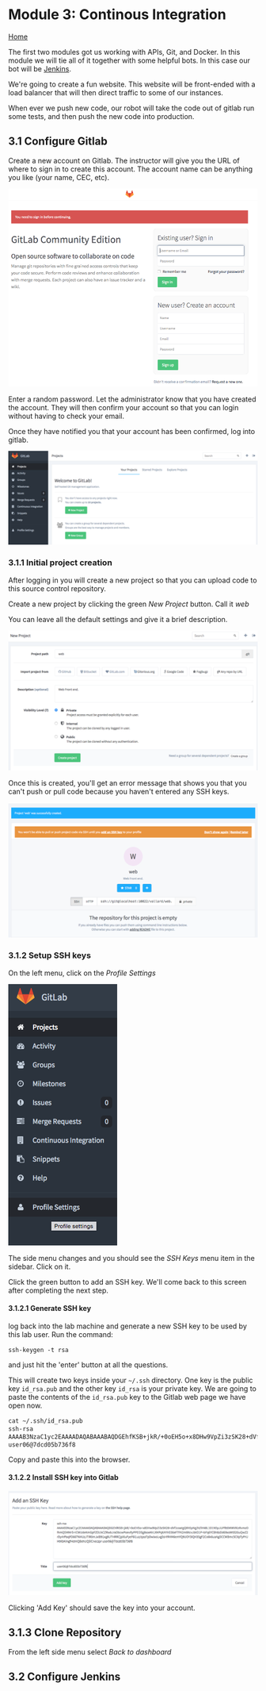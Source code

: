 # Module 3: Continous Integration
[Home](https://github.com/vallard/CiscoCloudDayLab1)

The first two modules got us working with APIs, Git, and Docker.  In this module
we will tie all of it together with some helpful bots.  In this case
our bot will be [Jenkins](https://jenkins-ci.org).  

We're going to create a fun website.  This website will be front-ended with a
load balancer that will then direct traffic to some of our instances.  

When ever we push new code, our robot will take the code out of gitlab run
some tests, and then push the new code into production.  

## 3.1 Configure Gitlab

Create a new account on Gitlab.  The instructor will give you the URL
of where to sign in to create this account.  The account name can be
anything you like (your name, CEC, etc). 

![Sign up for Gitlab](./images/gl01.png)

Enter a random password.  Let the administrator know that you have created
the account.  They will then confirm your account so that you can login
without having to check your email.  

Once they have notified you that your account has been confirmed, log into
gitlab.  

![Login to Gitlab](./images/gl02.png)

### 3.1.1 Initial project creation

After logging in you will create a new project so that you can upload code
to this source control repository. 

Create a new project by clicking the green _New Project_ button. Call it _web_


You can leave all the default settings and give it a brief description. 

![Create project](./images/gl03.png)

Once this is created, you'll get an error message that shows you that you
can't push or pull code because you haven't entered any SSH keys.  

![No SSH keys](./images/gl04.png)

### 3.1.2 Setup SSH keys

On the left menu, click on the _Profile Settings_ 

![Profile Settings](./images/gl05.png)

The side menu changes and you should see the _SSH Keys_ menu item in the 
sidebar.  Click on it. 

Click the green button to add an SSH key. We'll come back to this screen
after completing the next step. 

#### 3.1.2.1 Generate SSH key

log back into the lab machine and generate a new SSH key to be used by 
this lab user. Run the command:

```
ssh-keygen -t rsa
```
and just hit the 'enter' button at all the questions.  

This will create two keys inside your ```~/.ssh``` directory.  One key is
the public key ```id_rsa.pub``` and the other key ```id_rsa``` is your 
private key.  We are going to paste the contents of the ```id_rsa.pub```
key to the Gitlab web page we have open now. 

```
cat ~/.ssh/id_rsa.pub
ssh-rsa AAAAB3NzaC1yc2EAAAADAQABAAABAQDGEhfKSB+jkR/+0oEH5o+x8DHw9VpZi3zSK28+dVf1coatgQXh5pNg2V/lhN8L1D1N5pJUPftt0MWVXlzRvmzOfhmQ5MMrS+ICWUdeKmGpFZOI/kCZRwbJraDbcwPoevlfyPPEOSg8soeKrLXMPqXAYHE06eF7FK2m9XcvJbtO1P+bFq6YCBh8zDd69xsWtB2GuQwZ2rDy4rPaqFO667NHUzJTiR0mJxiB91xg8UTHRRCjpXluFyeF6i1uz/qaa7pDwlxoLvg5sHfR4M6emYQ9UOY3IQH35gF2Co6k6uaAgDCCWBmcSCIIpTyPrUHtKbKmgfHdmQBehUQ5iCneczpr user06@7dcd05b736f8
```
Copy and paste this into the browser.  

#### 3.1.2.2 Install SSH key into Gitlab

![enter SSH key into browser](./images/gl06.png)

Clicking 'Add Key' should save the key into your account.

## 3.1.3 Clone Repository

From the left side menu select _Back to dashboard_

## 3.2 Configure Jenkins


